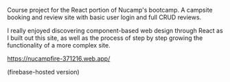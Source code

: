 Course project for the React portion of Nucamp's bootcamp. A campsite booking and review site with basic user login and full CRUD reviews.

I really enjoyed discovering component-based web design through React as I built out this site, as well as the process of step by step growing the functionality of a more complex site.

https://nucampfire-371216.web.app/

(firebase-hosted version)
